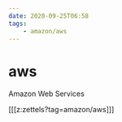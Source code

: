 ```yaml
---
date: 2020-09-25T06:58
tags:
    - amazon/aws
---
```


# aws

Amazon Web Services

[[[z:zettels?tag=amazon/aws]]]
